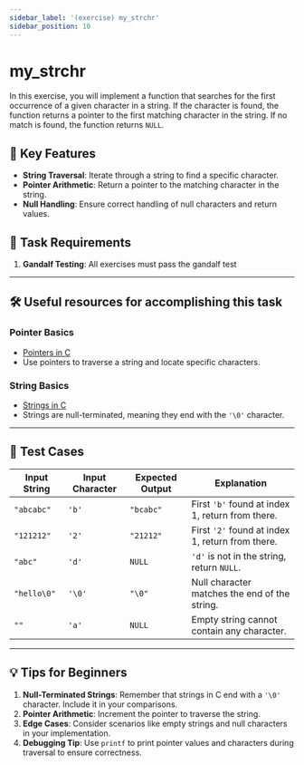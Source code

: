 ```yaml
---
sidebar_label: '(exercise) my_strchr'
sidebar_position: 10
---
```


# my_strchr

In this exercise, you will implement a function that searches for the first occurrence of a given character in a string. If the character is found, the function returns a pointer to the first matching character in the string. If no match is found, the function returns `NULL`.

## 🚀 Key Features

- **String Traversal**: Iterate through a string to find a specific character.
- **Pointer Arithmetic**: Return a pointer to the matching character in the string.
- **Null Handling**: Ensure correct handling of null characters and return values.

## 📝 Task Requirements
1. **Gandalf Testing**: All exercises must pass the gandalf test

---

## 🛠️ Useful resources for accomplishing this task

### Pointer Basics
- [Pointers in C](https://www.geeksforgeeks.org/pointers-in-c-and-c-set-1-introduction-arithmetic-and-array/)
- Use pointers to traverse a string and locate specific characters.

### String Basics
- [Strings in C](https://www.tutorialspoint.com/cprogramming/c_strings.htm)
- Strings are null-terminated, meaning they end with the `'\0'` character.

---

## 🧪 Test Cases

| Input String   | Input Character | Expected Output | Explanation                                |
|----------------|-----------------|-----------------|--------------------------------------------|
| `"abcabc"`     | `'b'`           | `"bcabc"`       | First `'b'` found at index 1, return from there. |
| `"121212"`     | `'2'`           | `"21212"`       | First `'2'` found at index 1, return from there. |
| `"abc"`        | `'d'`           | `NULL`          | `'d'` is not in the string, return `NULL`. |
| `"hello\0"`    | `'\0'`          | `"\0"`          | Null character matches the end of the string. |
| `""`           | `'a'`           | `NULL`          | Empty string cannot contain any character. |

---

## 💡 Tips for Beginners
1. **Null-Terminated Strings**: Remember that strings in C end with a `'\0'` character. Include it in your comparisons.
2. **Pointer Arithmetic**: Increment the pointer to traverse the string.
3. **Edge Cases**: Consider scenarios like empty strings and null characters in your implementation.
4. **Debugging Tip**: Use `printf` to print pointer values and characters during traversal to ensure correctness.